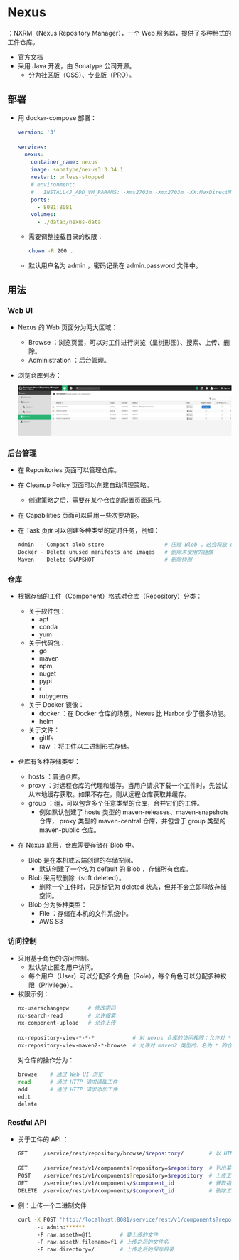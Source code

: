 # Nexus

：NXRM（Nexus Repository Manager），一个 Web 服务器，提供了多种格式的工件仓库。
- [官方文档](https://help.sonatype.com/repomanager3)
- 采用 Java 开发，由 Sonatype 公司开源。
  - 分为社区版（OSS）、专业版（PRO）。

## 部署

- 用 docker-compose 部署：
  ```yml
  version: '3'

  services:
    nexus:
      container_name: nexus
      image: sonatype/nexus3:3.34.1
      restart: unless-stopped
      # environment:
      #   INSTALL4J_ADD_VM_PARAMS: -Xms2703m -Xmx2703m -XX:MaxDirectMemorySize=2703m -Djava.util.prefs.userRoot=/nexus-data/javaprefs
      ports:
        - 8081:8081
      volumes:
        - ./data:/nexus-data
  ```
  - 需要调整挂载目录的权限：
    ```sh
    chown -R 200 .
    ```
  - 默认用户名为 admin ，密码记录在 admin.password 文件中。

## 用法

### Web UI

- Nexus 的 Web 页面分为两大区域：
  - Browse ：浏览页面，可以对工件进行浏览（呈树形图）、搜索、上传、删除。
  - Administration ：后台管理。

- 浏览仓库列表：

  ![](./Nexus.png)

### 后台管理

- 在 Repositories 页面可以管理仓库。

- 在 Cleanup Policy 页面可以创建自动清理策略。
  - 创建策略之后，需要在某个仓库的配置页面采用。

- 在 Capabilities 页面可以启用一些次要功能。

- 在 Task 页面可以创建多种类型的定时任务，例如：
  ```sh
  Admin  - Compact blob store                   # 压缩 Blob ，这会释放 deleted 文件的存储空间
  Docker - Delete unused manifests and images   # 删除未使用的镜像
  Maven  - Delete SNAPSHOT                      # 删除快照
  ```

### 仓库

- 根据存储的工件（Component）格式对仓库（Repository）分类：
  - 关于软件包：
    - apt
    - conda
    - yum
  - 关于代码包：
    - go
    - maven
    - npm
    - nuget
    - pypi
    - r
    - rubygems
  - 关于 Docker 镜像：
    - docker ：在 Docker 仓库的场景，Nexus 比 Harbor 少了很多功能。
    - helm
  - 关于文件：
    - gitlfs
    - raw ：将工件以二进制形式存储。

- 仓库有多种存储类型：
  - hosts ：普通仓库。
  - proxy ：对远程仓库的代理和缓存。当用户请求下载一个工件时，先尝试从本地缓存获取。如果不存在，则从远程仓库获取并缓存。
  - group ：组，可以包含多个任意类型的仓库，合并它们的工件。
    - 例如默认创建了 hosts 类型的 maven-releases、maven-snapshots 仓库， proxy 类型的 maven-central 仓库，并包含于 group 类型的 maven-public 仓库。

- 在 Nexus 底层，仓库需要存储在 Blob 中。
  - Blob 是在本机或云端创建的存储空间。
    - 默认创建了一个名为 default 的 Blob ，存储所有仓库。
  - Blob 采用软删除（soft deleted）。
    - 删除一个工件时，只是标记为 deleted 状态，但并不会立即释放存储空间。
  - Blob 分为多种类型：
    - File ：存储在本机的文件系统中。
    - AWS S3

### 访问控制

- 采用基于角色的访问控制。
  - 默认禁止匿名用户访问。
  - 每个用户（User）可以分配多个角色（Role），每个角色可以分配多种权限（Privilege）。
- 权限示例：
  ```sh
  nx-userschangepw      # 修改密码
  nx-search-read        # 允许搜索
  nx-component-upload   # 允许上传

  nx-repository-view-*-*-*            # 对 nexus 仓库的访问权限：允许对 * 类型的、名为 * 的仓库，进行 * 操作
  nx-repository-view-maven2-*-browse  # 允许对 maven2 类型的、名为 * 的仓库，进行 browse 操作
  ```
  对仓库的操作分为：
  ```sh
  browse    # 通过 Web UI 浏览
  read      # 通过 HTTP 请求读取工件
  add       # 通过 HTTP 请求添加工件
  edit
  delete
  ```

### Restful API

- 关于工件的 API ：
  ```sh
  GET     /service/rest/repository/browse/$repository/        # 以 HTML 基本视图显示文件列表

  GET     /service/rest/v1/components?repository=$repository  # 列出某个仓库的工件信息，默认只显示第一页
  POST    /service/rest/v1/components?repository=$repository  # 上传工件到指定仓库。上传成功时的响应为空
  GET     /service/rest/v1/components/$component_id           # 获取指定工件的信息，需要指定工件在所有仓库中的唯一 ID
  DELETE  /service/rest/v1/components/$component_id           # 删除工件
  ```
- 例：上传一个二进制文件
  ```sh
  curl -X POST 'http://localhost:8081/service/rest/v1/components?repository=test'
        -u admin:******
        -F raw.assetN=@f1         # 要上传的文件
        -F raw.assetN.filename=f1 # 上传之后的文件名
        -F raw.directory=/        # 上传之后的保存目录
  ```
